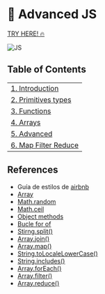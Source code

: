 # 🚀 Advanced JS

[TRY HERE! 🔥](https://replit.com/@amargopastor/Advanced-JS#index.js)

![JS](https://img.shields.io/badge/-Javascript-61DAFB?logo=javascript&logoColor=white&style=flat-square)

## Table of Contents

|                                                      |
| ---------------------------------------------------- |
| [1. Introduction](./docs/01-introduction/)           |
| [2. Primitives types](./docs/02-primitives-types/)   |
| [3. Functions](./docs/03-functions/)                 |
| [4. Arrays](./docs/04-arrays/)                       |
| [5. Advanced](./docs/05-advanced/)                   |
| [6. Map Filter Reduce](./docs/06-map-filter-reduce/) |

## References

- Guía de estilos de [airbnb](https://github.com/airbnb/javascript)
- [Array](https://developer.mozilla.org/es/docs/Web/JavaScript/Reference/Global_Objects/Array)
- [Math.random](https://developer.mozilla.org/es/docs/Web/JavaScript/Reference/Global_Objects/Math/random)
- [Math.ceil](https://developer.mozilla.org/es/docs/Web/JavaScript/Reference/Global_Objects/Math/ceil)
- [Object methods](https://developer.mozilla.org/es/docs/Web/JavaScript/Reference/Global_Objects/Object)
- [Bucle for of](https://developer.mozilla.org/es/docs/Web/JavaScript/Reference/Statements/for...of)
- [Stirng.split()](https://developer.mozilla.org/es/docs/Web/JavaScript/Referencia/Objetos_globales/String/split)
- [Array.join()](https://developer.mozilla.org/es/docs/Web/JavaScript/Referencia/Objetos_globales/Array/join)
- [Array.map()](https://developer.mozilla.org/es/docs/Web/JavaScript/Reference/Global_Objects/Array/map)
- [String.toLocaleLowerCase()](https://developer.mozilla.org/es/docs/Web/JavaScript/Reference/Global_Objects/String/toLocaleLowerCase)
- [String.includes()](https://developer.mozilla.org/es/docs/Web/JavaScript/Reference/Global_Objects/Array/includes)
- [Array.forEach()](https://developer.mozilla.org/es/docs/Web/JavaScript/Reference/Global_Objects/Array/forEach)
- [Array.filter()](https://developer.mozilla.org/es/docs/Web/JavaScript/Reference/Global_Objects/Array/filter)
- [Array.reduce()](https://developer.mozilla.org/es/docs/Web/JavaScript/Reference/Global_Objects/Array/Reduce)
